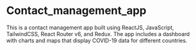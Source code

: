 # Contact_management_app
This is a contact management app built using ReactJS, JavaScript, TailwindCSS, React Router v6, and Redux. The app includes a dashboard with charts and maps that display COVID-19 data for different countries.

